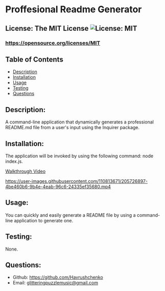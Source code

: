 # Proffesional Readme Generator
  ## License: The MIT License ![License: MIT](https://img.shields.io/badge/License-MIT-yellow.svg)
  ### https://opensource.org/licenses/MIT
  ## Table of Contents
  - [Description](#description)
  - [Installation](#installation)
  - [Usage](#usage)
  - [Testing](#testing)
  - [Questions](#questions)

  ## Description:
  A command-line application that dynamically generates a professional README.md file from a user's input using the Inquirer package.

  ## Installation:
  The application will be invoked by using the following command: node index.js. 

  [Walkthrough Video](assets/img/command-line-walkthrough.mp4)
  
  https://user-images.githubusercontent.com/110813671/205726897-4be460b6-9b4e-4eab-96c6-24335ef35680.mp4

  ## Usage:
  You can quickly and easily generate a README file by using a command-line application to generate one.

  ## Testing:
  None.

  ## Questions:
  - Github: https://github.com/Havrushchenko
  - Email: glitteringpuzzlemusic@gmail.com
